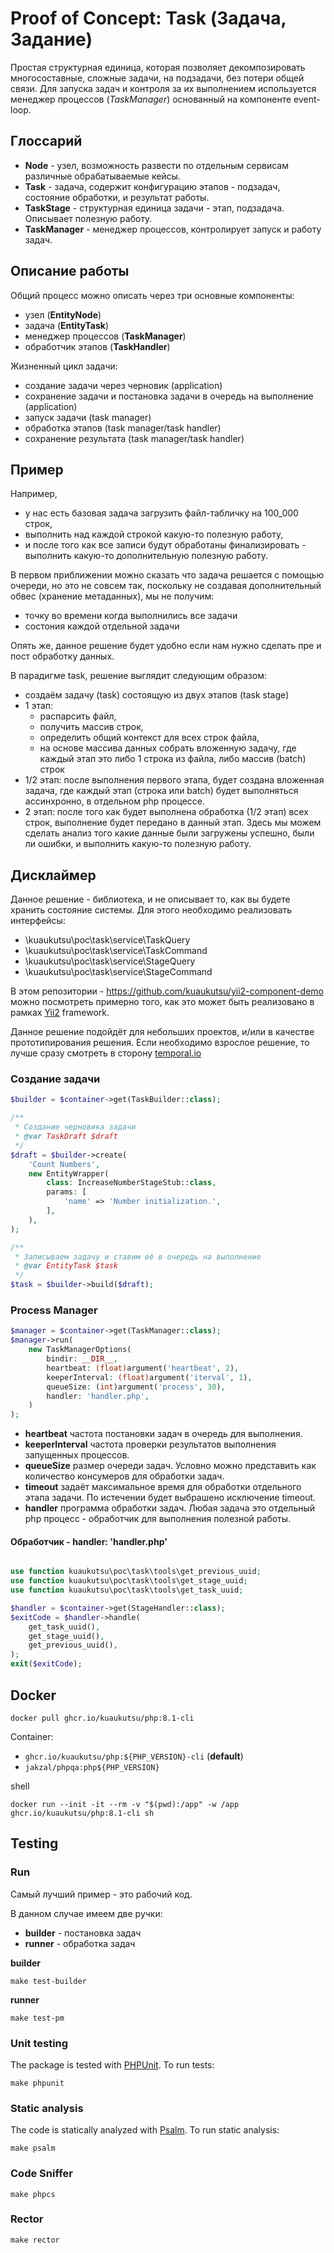 # Proof of Concept: Task (Задача, Задание)

Простая структурная единица, которая позволяет декомпозировать многосоставные, сложные задачи, на подзадачи, без потери
общей связи. Для запуска задач и контроля за их выполнением используется менеджер процессов (_TaskManager_) основанный на компоненте event-loop.

## Глоссарий

- **Node** - узел, возможность развести по отдельным сервисам различные обрабатываемые кейсы.
- **Task** - задача, содержит конфигурацию этапов - подзадач, состояние обработки, и результат работы.
- **TaskStage** - структурная единица задачи - этап, подзадача. Описывает полезную работу.
- **TaskManager** - менеджер процессов, контролирует запуск и работу задач.

## Описание работы

Общий процесс можно описать через три основные компоненты:

- узел (**EntityNode**)
- задача (**EntityTask**)
- менеджер процессов (**TaskManager**)
- обработчик этапов (**TaskHandler**)

Жизненный цикл задачи:

- создание задачи через черновик (application)
- сохранение задачи и постановка задачи в очередь на выполнение (application)
- запуск задачи (task manager)
- обработка этапов (task manager/task handler)
- сохранение результата (task manager/task handler)

## Пример

Например, 
- у нас есть базовая задача загрузить файл-табличку на 100_000 строк, 
- выполнить над каждой строкой какую-то полезную работу, 
- и после того как все записи будут обработаны финализировать - выполнить какую-то дополнительную полезную работу.

В первом приближении можно сказать что задача решается с помощью очереди, но это не совсем так, 
поскольку не создавая дополнительный обвес (хранение метаданных), мы не получим:
- точку во времени когда выполнились все задачи
- состония каждой отдельной задачи

Опять же, данное решение будет удобно если нам нужно сделать пре и пост обработку данных.

В парадигме task, решение выглядит следующим образом:
- создаём задачу (task) состоящую из двух этапов (task stage)
- 1 этап: 
  - распарсить файл, 
  - получить массив строк, 
  - определить общий контекст для всех строк файла,
  - на основе массива данных собрать вложенную задачу, где каждый этап это либо 1 строка из файла, либо массив (batch) строк
- 1/2 этап: после выполнения первого этапа, будет создана вложенная задача, где каждый этап (строка или batch) будет выполняться ассинхронно, в отдельном php процессе.
- 2 этап: после того как будет выполнена обработка (1/2 этап) всех строк, выполнение будет передано в данный этап. 
Здесь мы можем сделать анализ того какие данные были загружены успешно, были ли ошибки, и выполнить какую-то полезную работу.

## Дисклаймер

Данное решение - библиотека, и не описывает то, как вы будете хранить состояние системы. 
Для этого необходимо реализовать интерфейсы:
- \kuaukutsu\poc\task\service\TaskQuery
- \kuaukutsu\poc\task\service\TaskCommand
- \kuaukutsu\poc\task\service\StageQuery
- \kuaukutsu\poc\task\service\StageCommand

В этом репозитории - https://github.com/kuaukutsu/yii2-component-demo можно посмотреть примерно того, 
как это может быть реализовано в рамках [Yii2](https://github.com/yiisoft/yii2) framework.

Данное решение подойдёт для небольших проектов, и/или в качестве прототипирования решения.
Если необходимо взрослое решение, то лучше сразу смотреть в сторону [temporal.io](https://github.com/temporalio/temporal)

### Создание задачи

```php
$builder = $container->get(TaskBuilder::class);

/**
 * Создание черновика задачи
 * @var TaskDraft $draft
 */
$draft = $builder->create(
    'Count Numbers',
    new EntityWrapper(
        class: IncreaseNumberStageStub::class,
        params: [
            'name' => 'Number initialization.',
        ],
    ),
);

/**
 * Записываем задачу и ставим её в очередь на выполнение
 * @var EntityTask $task
 */
$task = $builder->build($draft);
```

### Process Manager

```php
$manager = $container->get(TaskManager::class);
$manager->run(
    new TaskManagerOptions(
        bindir: __DIR__,
        heartbeat: (float)argument('heartbeat', 2),
        keeperInterval: (float)argument('iterval', 1),
        queueSize: (int)argument('process', 30),
        handler: 'handler.php',
    )
);
```

- **heartbeat** частота постановки задач в очередь для выполнения.
- **keeperInterval** частота проверки результатов выполнения запущенных процессов.
- **queueSize** размер очереди задач. Условно можно представить как количество консумеров для обработки задач.
- **timeout** задаёт максимальное время для обработки отдельного этапа задачи. По истечении будет выбрашено исключение timeout.
- **handler** программа обработки задач. Любая задача это отдельный php процесс - обработчик для выполнения полезной работы.

#### Обработчик - handler: 'handler.php'

```php

use function kuaukutsu\poc\task\tools\get_previous_uuid;
use function kuaukutsu\poc\task\tools\get_stage_uuid;
use function kuaukutsu\poc\task\tools\get_task_uuid;

$handler = $container->get(StageHandler::class);
$exitCode = $handler->handle(
    get_task_uuid(),
    get_stage_uuid(),
    get_previous_uuid(),
);
exit($exitCode);
```

## Docker

```shell
docker pull ghcr.io/kuaukutsu/php:8.1-cli
```

Container:
- `ghcr.io/kuaukutsu/php:${PHP_VERSION}-cli` (**default**)
- `jakzal/phpqa:php${PHP_VERSION}`

shell

```shell
docker run --init -it --rm -v "$(pwd):/app" -w /app ghcr.io/kuaukutsu/php:8.1-cli sh
```

## Testing

### Run

Самый лучший пример - это рабочий код.

В данном случае имеем две ручки:
- **builder** - постановка задач
- **runner** - обработка задач

**builder**

```shell
make test-builder
```

**runner**

```shell
make test-pm
```

### Unit testing

The package is tested with [PHPUnit](https://phpunit.de/). To run tests:

```shell
make phpunit
```

### Static analysis

The code is statically analyzed with [Psalm](https://psalm.dev/). To run static analysis:

```shell
make psalm
```

### Code Sniffer

```shell
make phpcs
```

### Rector

```shell
make rector
```
